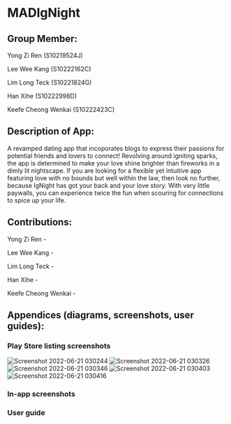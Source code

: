# MADIgNight
## Group Member:

Yong Zi Ren (S10219524J)

Lee Wee Kang (S10222162C)

Lim Long Teck (S10221824G)

Han Xihe (S10222998D)

Keefe Cheong Wenkai (S10222423C)

## Description of App:

A revamped dating app that incoporates blogs to express their passions for potential friends and lovers to connect! Revolving around igniting sparks, the app is determined to make your love shine brighter than fireworks in a dimly lit nightscape. If you are looking for a flexible yet intuitive app featuring love with no bounds but well within the law, then look no further, because IgNight has got your back and your love story. With very little paywalls, you can experience twice the fun when scouring for connections to spice up your life.

## Contributions:

Yong Zi Ren - 

Lee Wee Kang -

Lim Long Teck -

Han Xihe - 

Keefe Cheong Wenkai -

## Appendices (diagrams, screenshots, user guides):

### Play Store listing screenshots
![Screenshot 2022-06-21 030244](https://user-images.githubusercontent.com/103987209/175239704-8bbb1077-39ae-4d51-84df-8a9395a6ff46.png)
![Screenshot 2022-06-21 030326](https://user-images.githubusercontent.com/103987209/175239720-959ae8af-d0be-4c31-a1b8-8f6c4d8b7b9e.png)
![Screenshot 2022-06-21 030346](https://user-images.githubusercontent.com/103987209/175239771-9fa8ec0a-80a0-4060-bf7a-bfb1ef4e3101.png)
![Screenshot 2022-06-21 030403](https://user-images.githubusercontent.com/103987209/175239785-1934918d-8915-481f-9e2b-821dc0f69130.png)
![Screenshot 2022-06-21 030416](https://user-images.githubusercontent.com/103987209/175239795-11d3c98d-3f4b-4e61-9612-20fc2ccb0f03.png)

### In-app screenshots


### User guide
